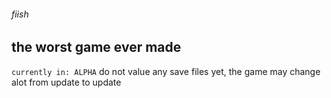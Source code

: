 ###### fiish
## the worst game ever made
```currently in: ALPHA```
do not value any save files yet, the game may change alot from update to update